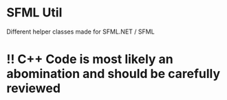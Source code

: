 # SFML Util
Different helper classes made for SFML.NET / SFML

# !! C++ Code is most likely an abomination and should be carefully reviewed
